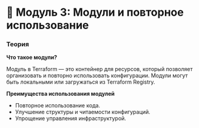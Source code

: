# 🧩 Модуль 3: Модули и повторное использование

### Теория

**Что такое модули?**

Модуль в Terraform — это контейнер для ресурсов, который позволяет организовать и повторно использовать конфигурации. Модули могут быть локальными или загружаться из Terraform Registry.

**Преимущества использования модулей**

* Повторное использование кода.
* Улучшение структуры и читаемости конфигураций.
* Упрощение управления инфраструктурой.
